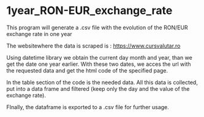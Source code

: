 # 1year_RON-EUR_exchange_rate
This program will generate a .csv file with the evolution of the RON/EUR exchange rate in one year

The websitewhere the data is scraped is : https://www.cursvalutar.ro

Using datetime library we obtain the current day month and year, than we get the date one year earlier.
With these two dates, we acces the url with the requested data and get the html code of the specified page.

In the table section of the code is the needed data.
All this data is collected, put into a data frame and filtered (keep only the day and the value of the exchange rate).

FInally, the dataframe is exported to a .csv file for further usage.

